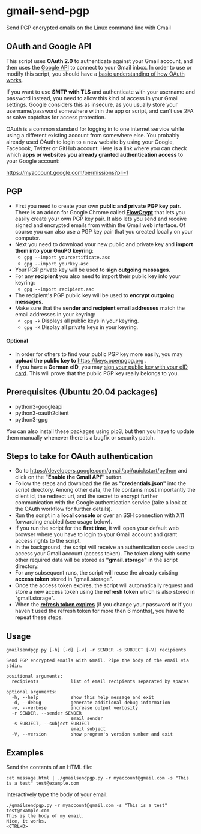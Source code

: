 # gmail-send-pgp
Send PGP encrypted emails on the Linux command line with Gmail

## OAuth and Google API
This script uses **OAuth 2.0** to authenticate against your Gmail account, and then uses the [Google API](https://developers.google.com/gmail/api/reference/rest "Gmail API Reference") to connect to your Gmail inbox. In order to use or modify this script, you should have a [basic understanding of how OAuth works](https://developers.google.com/identity/protocols/oauth2).

If you want to use **SMTP with TLS** and authenticate with your username and password instead, you need to allow this kind of access in your Gmail settings. Google considers this as insecure, as you usually store your username/password somewhere within the app or script, and can't use 2FA or solve captchas for access protection.

OAuth is a common standard for logging in to one internet service while using a different existing account from somewhere else. You probably already used OAuth to login to a new website by using your Google, Facebook, Twitter or GitHub account. Here is a link where you can check which **apps or websites you already granted authentication access** to your Google account: 

https://myaccount.google.com/permissions?pli=1

## PGP
- First you need to create your own **public and private PGP key pair**. There is an addon for Google Chrome called **[FlowCrypt](https://flowcrypt.com)** that lets you easily create your own PGP key pair. It also lets you send and receive signed and encrypted emails from within the Gmail web interface. Of course you can also use a PGP key pair that you created locally on your computer.
- Next you need to download your new public and private key and **import them into your GnuPG keyring**:
  * ```gpg --import yourcertificate.asc``` 
  * ```gpg --import yourkey.asc```
- Your PGP private key will be used to **sign outgoing messages**.
- For any **recipient** you also need to import their public key into your keyring:
  * ```gpg --import recipient.asc```
- The recipient's PGP public key will be used to **encrypt outgoing messages**.  
- Make sure that the **sender and recipient email addresses** match the email addresses in your keyring:
  * ```gpg -k``` Displays all public keys in your keyring.
  * ```gpg -K``` Display all private keys in your keyring.

#### Optional
- In order for others to find your public PGP key more easily, you may **upload the public key to** https://keys.openpgpg.org .
- If you have a **German eID**, you may [sign your public key with your eID card](https://pgp.governikus.de/pgp/). This will prove that the public PGP key really belongs to you.

## Prerequisites (Ubuntu 20.04 packages)
- python3-googleapi
- python3-oauth2client
- python3-gpg

You can also install these packages using pip3, but then you have to update them manually whenever there is a bugfix or security patch.

## Steps to take for OAuth authentication
- Go to https://developers.google.com/gmail/api/quickstart/python and click on the **"Enable the Gmail API"** button.
- Follow the steps and download the file as **"credentials.json"** into the script directory. Among other data, the file contains most importantly the client id, the redirect uri, and the secret to encrypt further communication with the Google authentication service (take a look at the OAuth workflow for further details).
- Run the script in a **local console** or over an SSH connection with X11 forwarding enabled (see usage below).
- If you run the script for the **first time**, it will open your default web browser where you have to login to your Gmail account and grant access rights to the script.
- In the background, the script will receive an authentication code used to access your Gmail account (access token). The token along with some other required data will be stored as **"gmail.storage"** in the script directory.
- For any subsequent runs, the script will reuse the already existing **access token** stored in "gmail.storage".
- Once the access token expires, the script will automatically request and store a new access token using the **refresh token** which is also stored in "gmail.storage".
- When the **[refresh token expires](https://developers.google.com/identity/protocols/oauth2#expiration)** (if you change your password or if you haven't used the refresh token for more then 6 months), you have to repeat these steps.

## Usage
```
gmailsendpgp.py [-h] [-d] [-v] -r SENDER -s SUBJECT [-V] recipients

Send PGP encrypted emails with Gmail. Pipe the body of the email via stdin.

positional arguments:
  recipients            list of email recipients separated by spaces

optional arguments:
  -h, --help            show this help message and exit
  -d, --debug           generate additional debug information
  -v, --verbose         increase output verbosity
  -r SENDER, --sender SENDER
                        email sender
  -s SUBJECT, --subject SUBJECT
                        email subject
  -V, --version         show program's version number and exit
```

## Examples
Send the contents of an HTML file:
```
cat message.html | ./gmailsendpgp.py -r myaccount@gmail.com -s "This is a test" test@example.com
```
Interactively type the body of your email:
```
./gmailsendpgp.py -r myaccount@gmail.com -s "This is a test" test@example.com
This is the body of my email.
Nice, it works.
<CTRL+D>
```
